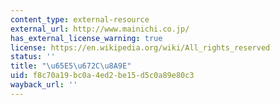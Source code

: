 ```yaml
---
content_type: external-resource
external_url: http://www.mainichi.co.jp/
has_external_license_warning: true
license: https://en.wikipedia.org/wiki/All_rights_reserved
status: ''
title: "\u65E5\u672C\u8A9E"
uid: f8c70a19-bc0a-4ed2-be15-d5c0a89e80c3
wayback_url: ''
---
```

